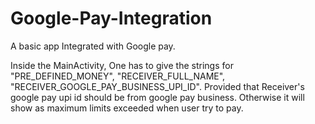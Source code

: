 # Google-Pay-Integration
A basic app Integrated with Google pay.

Inside the MainActivity, One has to give the strings for "PRE_DEFINED_MONEY", "RECEIVER_FULL_NAME", "RECEIVER_GOOGLE_PAY_BUSINESS_UPI_ID".
Provided that Receiver's google pay upi id should be from google pay business. Otherwise it will show as maximum limits exceeded when user try to pay.
